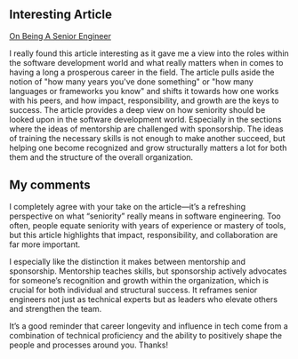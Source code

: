 ## Interesting Article

[On Being A Senior Engineer](https://www.kitchensoap.com/2012/10/25/on-being-a-senior-engineer/)

I really found this article interesting as it gave me a view into the roles within the software development world and what really matters when in comes to having a long a prosperous career in the field.
The article pulls aside the notion of "how many years you've done something" or "how many languages or frameworks you know" and shifts it towards how one works with his peers, and how impact, responsibility, and growth are the keys to success.
The article provides a deep view on how seniority should be looked upon in the software development world. Especially in the sections where the ideas of mentorship are challenged with sponsorship. The ideas of training the necessary skills is not enough to make another succeed, but helping one become recognized and grow structurally matters a lot for both them and the structure of the overall organization.

## My comments
I completely agree with your take on the article—it’s a refreshing perspective on what “seniority” really means in software engineering. Too often, people equate seniority with years of experience or mastery of tools, but this article highlights that impact, responsibility, and collaboration are far more important.

I especially like the distinction it makes between mentorship and sponsorship. Mentorship teaches skills, but sponsorship actively advocates for someone’s recognition and growth within the organization, which is crucial for both individual and structural success. It reframes senior engineers not just as technical experts but as leaders who elevate others and strengthen the team.

It’s a good reminder that career longevity and influence in tech come from a combination of technical proficiency and the ability to positively shape the people and processes around you. Thanks!
